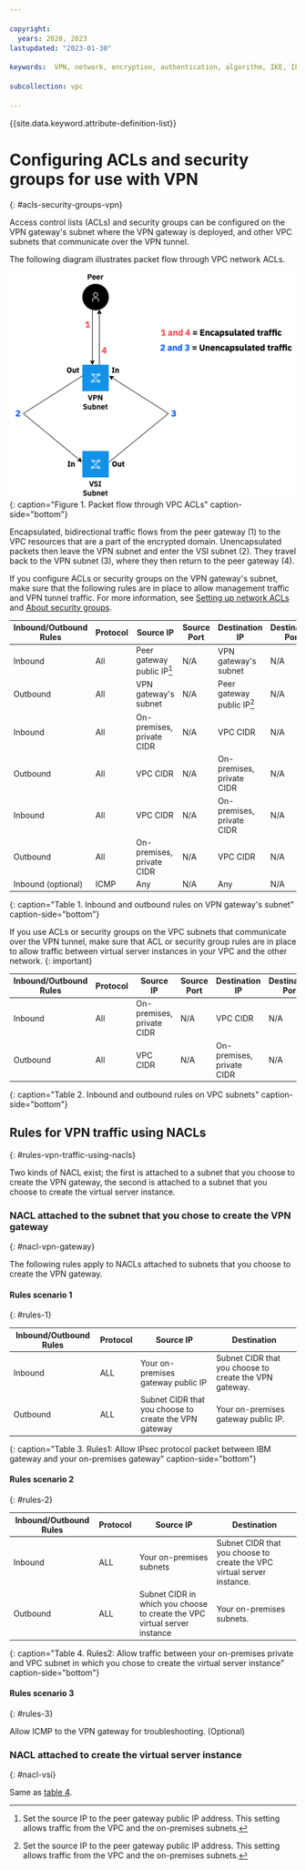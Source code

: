 ```yaml
---

copyright:
  years: 2020, 2023
lastupdated: "2023-01-30"

keywords:  VPN, network, encryption, authentication, algorithm, IKE, IPsec, policies, gateway

subcollection: vpc

---
```


{{site.data.keyword.attribute-definition-list}}

# Configuring ACLs and security groups for use with VPN
{: #acls-security-groups-vpn}

Access control lists (ACLs) and security groups can be configured on the VPN gateway's subnet where the VPN gateway is deployed, and other VPC subnets that communicate over the VPN tunnel.

The following diagram illustrates packet flow through VPC network ACLs. 

   ![Packet flow through VPC ACLs](images/vpc-traffic-flow.png){: caption="Figure 1. Packet flow through VPC ACLs" caption-side="bottom"}

Encapsulated, bidirectional traffic flows from the peer gateway (1) to the VPC resources that are a part of the encrypted domain. Unencapsulated packets then leave the VPN subnet and enter the VSI subnet (2). They travel back to the VPN subnet (3), where they then return to the peer gateway (4).

If you configure ACLs or security groups on the VPN gateway's subnet, make sure that the following rules are in place to allow management traffic and VPN tunnel traffic. For more information, see [Setting up network ACLs](/docs/vpc?topic=vpc-using-acls) and [About security groups](/docs/vpc?topic=vpc-using-security-groups).

| Inbound/Outbound Rules | Protocol | Source IP | Source Port | Destination IP | Destination Port |
|--------------|------|------|------|------|------------------|
| Inbound | All | Peer gateway public IP[^IP] | N/A | VPN gateway's subnet | N/A
| Outbound | All  | VPN gateway's subnet | N/A | Peer gateway public IP[^IP2] | N/A
| Inbound | All | On-premises, private CIDR | N/A | VPC CIDR | N/A
| Outbound | All  | VPC CIDR | N/A | On-premises, private CIDR | N/A
| Inbound | All  | VPC CIDR | N/A | On-premises, private CIDR | N/A
| Outbound | All | On-premises, private CIDR | N/A | VPC CIDR | N/A
| Inbound (optional) | ICMP | Any | N/A | Any | N/A
{: caption="Table 1. Inbound and outbound rules on VPN gateway's subnet" caption-side="bottom"}

If you use ACLs or security groups on the VPC subnets that communicate over the VPN tunnel, make sure that ACL or security group rules are in place to allow traffic between virtual server instances in your VPC and the other network.
{: important}

| Inbound/Outbound Rules | Protocol | Source IP | Source Port | Destination IP | Destination Port |
|--------------|------|------|------|------|------------------|
| Inbound | All | On-premises, private CIDR | N/A | VPC CIDR | N/A
| Outbound | All | VPC CIDR | N/A | On-premises, private CIDR | N/A
{: caption="Table 2. Inbound and outbound rules on VPC subnets" caption-side="bottom"}

[^IP]: Set the source IP to the peer gateway public IP address. This setting allows traffic from the VPC and the on-premises subnets.

[^IP2]: Set the source IP to the peer gateway public IP address. This setting allows traffic from the VPC and the on-premises subnets.

## Rules for VPN traffic using NACLs
{: #rules-vpn-traffic-using-nacls}

Two kinds of NACL exist; the first is attached to a subnet that you choose to create the VPN gateway, the second is attached to a subnet that you choose to create the virtual server instance.

### NACL attached to the subnet that you chose to create the VPN gateway
{: #nacl-vpn-gateway}

The following rules apply to NACLs attached to subnets that you choose to create the VPN gateway.

#### Rules scenario 1
{: #rules-1}

Inbound/Outbound Rules|Protocol| Source IP| Destination|
|---------------------|--------|----------|------------|
|Inbound |ALL |Your on-premises gateway public IP|Subnet CIDR that you choose to create the VPN gateway.|
|Outbound |ALL |Subnet CIDR that you choose to create the VPN gateway|Your on-premises gateway public IP.|
{: caption="Table 3. Rules1: Allow IPsec protocol packet between IBM gateway and your on-premises gateway" caption-side="bottom"}

#### Rules scenario 2
{: #rules-2}

Inbound/Outbound Rules|Protocol| Source IP| Destination|
|---------------------|--------|----------|------------|
|Inbound |ALL |Your on-premises subnets|Subnet CIDR that you choose to create the VPC virtual server instance.|
|Outbound |ALL |Subnet CIDR in which you choose to create the VPC virtual server instance|Your on-premises subnets.|
{: caption="Table 4. Rules2: Allow traffic between your on-premises private and VPC subnet in which you chose to create the virtual server instance" caption-side="bottom"}

#### Rules scenario 3
{: #rules-3}

Allow ICMP to the VPN gateway for troubleshooting. (Optional)

### NACL attached to create the virtual server instance
{: #nacl-vsi}

Same as [table 4](#rules-2). 

